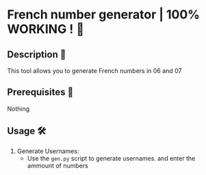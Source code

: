 # French number generator | 100% WORKING ! 👑

## Description 📜

This tool allows you to generate French numbers in 06 and 07

## Prerequisites 📁 

Nothing
 
## Usage 🛠️

1. Generate Usernames:
   - Use the `gen.py` script to generate usernames.
    and enter the ammount of numbers
